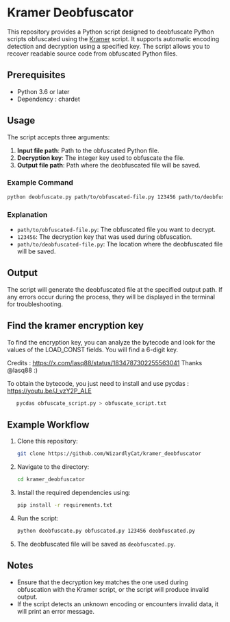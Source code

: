 # Kramer Deobfuscator

This repository provides a Python script designed to deobfuscate Python scripts obfuscated using the [Kramer](https://github.com/billythegoat356/Kramer) script. It supports automatic encoding detection and decryption using a specified key. The script allows you to recover readable source code from obfuscated Python files.

## Prerequisites

- Python 3.6 or later
- Dependency : chardet

## Usage

The script accepts three arguments:

1. **Input file path**: Path to the obfuscated Python file.
2. **Decryption key**: The integer key used to obfuscate the file.
3. **Output file path**: Path where the deobfuscated file will be saved.

### Example Command

```bash
python deobfuscate.py path/to/obfuscated-file.py 123456 path/to/deobfuscated-file.py
```

### Explanation

- `path/to/obfuscated-file.py`: The obfuscated file you want to decrypt.
- `123456`: The decryption key that was used during obfuscation.
- `path/to/deobfuscated-file.py`: The location where the deobfuscated file will be saved.

## Output

The script will generate the deobfuscated file at the specified output path. If any errors occur during the process, they will be displayed in the terminal for troubleshooting.

## Find the kramer encryption key

To find the encryption key, you can analyze the bytecode and look for the values of the LOAD_CONST fields. You will find a 6-digit key.

Credits : https://x.com/lasq88/status/1834787302255563041
Thanks @lasq88 :)

To obtain the bytecode, you just need to install and use pycdas : https://youtu.be/J_vzY2P_ALE

```bash
   pycdas obfuscate_script.py > obfuscate_script.txt
```

## Example Workflow

1. Clone this repository:

   ```bash
   git clone https://github.com/WizardlyCat/kramer_deobfuscator
   ```

2. Navigate to the directory:

   ```bash
   cd kramer_deobfuscator
   ```

3. Install the required dependencies using:

   ```bash
   pip install -r requirements.txt
   ```

4. Run the script:

   ```bash
   python deobfuscate.py obfuscated.py 123456 deobfuscated.py
   ```

5. The deobfuscated file will be saved as `deobfuscated.py`.


## Notes

- Ensure that the decryption key matches the one used during obfuscation with the Kramer script, or the script will produce invalid output.
- If the script detects an unknown encoding or encounters invalid data, it will print an error message.



